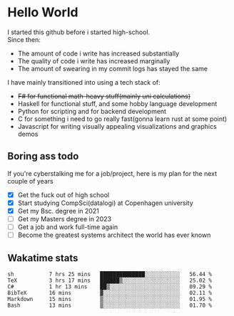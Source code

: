 # Hello World

I started this github before i started high-school.  
Since then:
- The amount of code i write has increased substantially
- The quality of code i write has increased marginally
- The amount of swearing in my commit logs has stayed the same

I have mainly transitioned into using a tech stack of:
- ~~F# for functional math-heavy stuff(mainly uni calculations)~~
- Haskell for functional stuff, and some hobby language development
- Python for scripting and for backend development
- C for something i need to go really fast(gonna learn rust at some point)
- Javascript for writing visually appealing visualizations and graphics demos

## Boring ass todo
If you're cyberstalking me for a job/project, here is my plan for the next couple of years
- [x] Get the fuck out of high school
- [x] Start studying CompSci(datalogi) at Copenhagen university
- [x] Get my Bsc. degree in 2021
- [ ] Get my Masters degree in 2023
- [ ] Get a job and work full-time again
- [ ] Become the greatest systems architect the world has ever known

## Wakatime stats
<!--START_SECTION:waka-->

```text
sh           7 hrs 25 mins   ██████████████░░░░░░░░░░░   56.44 %
TeX          3 hrs 17 mins   ██████▒░░░░░░░░░░░░░░░░░░   25.02 %
C#           1 hr 13 mins    ██▒░░░░░░░░░░░░░░░░░░░░░░   09.29 %
BibTeX       16 mins         ▓░░░░░░░░░░░░░░░░░░░░░░░░   02.11 %
Markdown     15 mins         ▒░░░░░░░░░░░░░░░░░░░░░░░░   01.95 %
Bash         13 mins         ▒░░░░░░░░░░░░░░░░░░░░░░░░   01.70 %
```

<!--END_SECTION:waka-->
